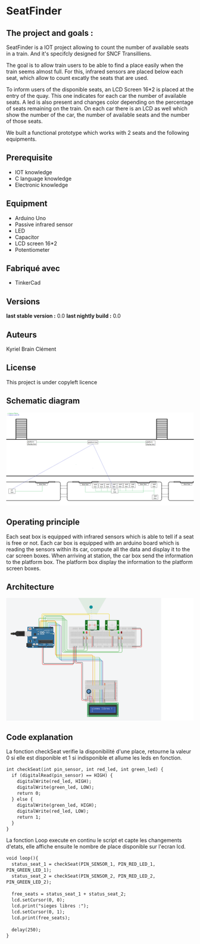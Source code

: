 # SeatFinder

## The project and goals :

SeatFinder is a IOT project allowing to count the number of available seats in a train. And it's specifcly designed for SNCF Transilliens.

The goal is to allow train users to be able to find a place easily when the train seems almost full.
For this, infrared sensors are placed below each seat, which allow to count excatly the seats that are used.

To inform users of the disponible seats, an LCD Screen 16*2 is placed at the entry of the quay. This one indicates for each car the number of available seats. A led is also present and changes color depending on the percentage of seats remaining on the train.
On each car there is an LCD as well which show the number of the car, the number of available seats and the number of those seats.

We built a functional prototype which works with 2 seats and the following equipments.

## Prerequisite

- IOT knowledge
- C language knowledge
- Electronic knowledge

## Equipment

* Arduino Uno
* Passive infrared sensor
* LED
* Capacitor
* LCD screen 16*2
* Potentiometer

## Fabriqué avec

- TinkerCad

## Versions
**last stable version :** 0.0
**last nightly build :** 0.0

## Auteurs
Kyriel
Brain
Clément

## License

This project is under copyleft licence

## Schematic diagram

![Alt](/images/principe.png "schematic diagram")

## Operating principle

Each seat box is equipped with infrared sensors which is able to tell if a seat is free or not.
Each car box is equipped with an arduino board which is reading the sensors within its car, compute all the data and display it to the car screen boxes.
When arriving at station, the car box send the information to the platform box.
The platform box display the information to the platform screen boxes.

## Architecture

![Alt](/images/circuit.png "Circuit")

## Code explanation

La fonction checkSeat verifie la disponibilité d'une place, retourne la valeur 0 si elle est disponible et 1 si indisponible et allume les leds en fonction.
```
int checkSeat(int pin_sensor, int red_led, int green_led) {
  if (digitalRead(pin_sensor) == HIGH) {
    digitalWrite(red_led, HIGH);
    digitalWrite(green_led, LOW);
    return 0;
  } else {
    digitalWrite(green_led, HIGH);
    digitalWrite(red_led, LOW);
    return 1;
  }
}
```
La fonction Loop execute en continu le script et capte les changements d'etats,
elle affiche ensuite le nombre de place disponible sur l'ecran lcd.

```
void loop(){
  status_seat_1 = checkSeat(PIN_SENSOR_1, PIN_RED_LED_1, PIN_GREEN_LED_1);
  status_seat_2 = checkSeat(PIN_SENSOR_2, PIN_RED_LED_2, PIN_GREEN_LED_2);
  
  free_seats = status_seat_1 + status_seat_2;
  lcd.setCursor(0, 0);
  lcd.print("sieges libres :");
  lcd.setCursor(0, 1);
  lcd.print(free_seats);
  
  delay(250);
}
```
